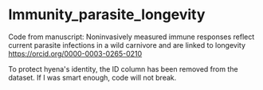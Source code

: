 # Immunity_parasite_longevity
Code from manuscript:
Noninvasively measured immune responses reflect current parasite infections in a wild carnivore and are linked to longevity
https://orcid.org/0000-0003-0265-0210

To protect hyena's identity, the ID column has been removed from the dataset. If I was smart enough, code will not break.
